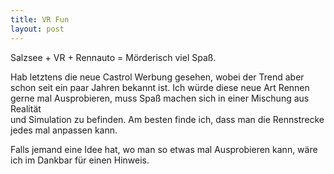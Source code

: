 ```yaml
---
title: VR Fun
layout: post
---
```


Salzsee + VR + Rennauto = Mörderisch viel Spaß.

Hab letztens die neue Castrol Werbung gesehen, wobei der Trend aber schon seit ein paar Jahren bekannt ist.
Ich würde diese neue Art Rennen gerne mal Ausprobieren, muss Spaß machen sich in einer Mischung aus Realität   
und Simulation zu befinden. Am besten finde ich, dass man die Rennstrecke jedes mal anpassen kann.

Falls jemand eine Idee hat, wo man so etwas mal Ausprobieren kann, wäre ich im Dankbar für einen Hinweis.
